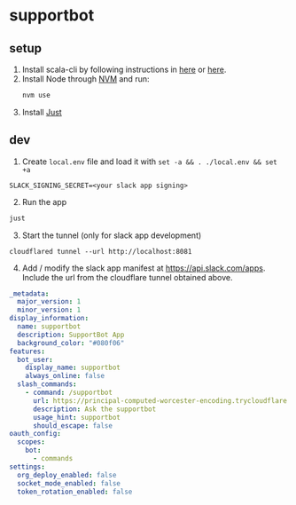 # supportbot

## setup

1. Install scala-cli by following instructions in [here](https://www.scala-lang.org/download/) or [here](https://scala-cli.virtuslab.org/install).
3. Install Node through [NVM](https://github.com/nvm-sh/nvm) and run:
    ```zsh
    nvm use
    ```
2. Install [Just](https://github.com/casey/just)

## dev

1. Create `local.env` file and load it with `set -a && . ./local.env && set +a`
  ```
  SLACK_SIGNING_SECRET=<your slack app signing>
  ```

2. Run the app

  ```zsh
  just
  ```

3. Start the tunnel (only for slack app development)
  ```
  cloudflared tunnel --url http://localhost:8081
  ```

4. Add / modify the slack app manifest at https://api.slack.com/apps. Include the url from the cloudflare tunnel obtained above.
  ```yml
  _metadata:
    major_version: 1
    minor_version: 1
  display_information:
    name: supportbot
    description: SupportBot App
    background_color: "#080f06"
  features:
    bot_user:
      display_name: supportbot
      always_online: false
    slash_commands:
      - command: /supportbot
        url: https://principal-computed-worcester-encoding.trycloudflare.com/slack/slashCmd
        description: Ask the supportbot
        usage_hint: supportbot
        should_escape: false
  oauth_config:
    scopes:
      bot:
        - commands
  settings:
    org_deploy_enabled: false
    socket_mode_enabled: false
    token_rotation_enabled: false
  ```
